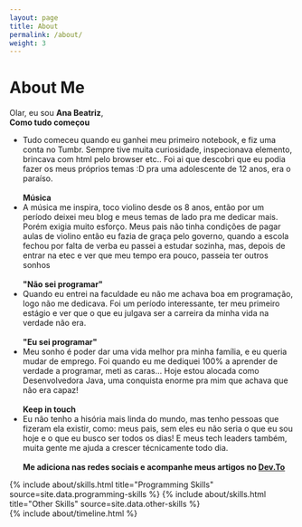 ```yaml
---
layout: page
title: About
permalink: /about/
weight: 3
---
```


# **About Me**

Olar, eu sou **Ana Beatriz**,<br>
**Como tudo começou** <br>
- Tudo comeceu quando eu ganhei meu primeiro notebook, e fiz uma conta no Tumbr. Sempre tive muita curiosidade, inspecionava elemento, brincava com html pelo browser etc.. Foi ai que descobri que eu podia fazer os meus próprios temas :D pra uma adolescente de 12 anos, era o paraíso.<br><br>
**Música** <br>
- A música me inspira, toco violino desde os 8 anos, então por um período deixei meu blog e meus temas de lado pra me dedicar mais. Porém exigia muito esforço. Meus pais não tinha condições de pagar aulas de violino então eu fazia de graça pelo governo, quando a escola fechou por falta de verba eu passei a estudar sozinha, mas, depois de entrar na etec e ver que meu tempo era pouco, passeia ter outros sonhos<br><br>
**"Não sei programar"** <br>
- Quando eu entrei na faculdade eu não me achava boa em programação, logo não me dedicava. Foi um período interessante, ter meu primeiro estágio e ver que o que eu julgava ser a carreira da minha vida na verdade não era.<br><br>
**"Eu sei programar"** <br>
- Meu sonho é poder dar uma vida melhor pra minha família, e eu queria mudar de emprego. Foi quando eu me dediquei 100% a aprender de verdade a programar, meti as caras... Hoje estou alocada como Desenvolvedora Java, uma conquista enorme pra mim que achava que não era capaz!<br><br>
**Keep in touch** <br>
- Eu não tenho a hisória mais linda do mundo, mas tenho pessoas que fizeram ela existir, como: meus pais, sem eles eu não seria o que eu sou hoje e o que eu busco ser todos os dias! E meus tech leaders também, muita gente me ajuda a crescer técnicamente todo dia.<br><br>
**Me adiciona nas redes sociais e acompanhe meus artigos no [Dev.To](https://dev.to/anabneri_8)**

<div class="row">
{% include about/skills.html title="Programming Skills" source=site.data.programming-skills %}
{% include about/skills.html title="Other Skills" source=site.data.other-skills %}
</div>

<div class="row">
{% include about/timeline.html %}
</div>
